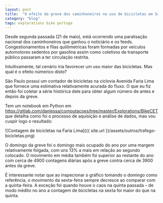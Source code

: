 ```yaml
---
layout: post
title:  "O efeito da greve dos caminhoneiros no uso de bicicletas em São Paulo"
category: "blog"
tags: explorations bike portuga
---
```


Desde segunda passada (21 de maio), está ocorrendo uma paralisação nacional dos caminhoneiros que ganhou o noticiário e os feeds. Congestionamentos e filas quilômetricas foram formadas por veículos automotores sedentos por gasolina assim como coletivos de transporte público passaram a ter circulação restrita.

Intuitivamente, tal cenário iria favorecer um uso maior das bicicletas. Mas qual é o efeito númerico disto?

São Paulo possui um contador de bicicletas na ciclovia Avenida Faria Lima que fornece uma estimativa relativamente acurada do fluxo. O que eu fiz então foi coletar a série histórica dele para obter algum número de antes e depois da greve.

Tem um notebook em Python em https://gitlab.com/danlessa/computacoes/tree/master/Explorations/BikeCET que detalha como foi o processo de aquisição e análise de dados, mas vou cuspir logo o resultado:

![Contagem de bicicletas na Faria Lima]({{ site.url }}/assets/outros/trafego-bicicletas.png)

O domingo da greve foi o domingo mais ocupado do ano por uma margem relativamente folgada, com uns 13% a mais em relação ao segundo colocado. O movimento em média também foi superior ao restante do ano com cerca de 4900 contagens diárias após a greve contra cerca de 3900 antes da greve.

É interessante notar que ao inspecionar o gráfico tomando o domingo como referência, o movimento da sexta-feira sempre decresce ao comparar com a quinta-feira. A exceção foi quando houve o caos na quinta passada – de modo inédito no ano a contagem de bicicletas na sexta foi maior do que na quinta.
